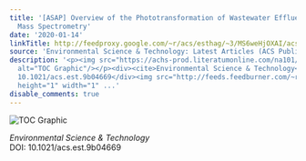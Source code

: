 ```yaml
---
title: '[ASAP] Overview of the Phototransformation of Wastewater Effluents by High-Resolution
  Mass Spectrometry'
date: '2020-01-14'
linkTitle: http://feedproxy.google.com/~r/acs/esthag/~3/MS6weHjOXAI/acs.est.9b04669
source: 'Environmental Science & Technology: Latest Articles (ACS Publications)'
description: '<p><img src="https://achs-prod.literatumonline.com/na101/home/literatum/publisher/achs/journals/content/esthag/0/esthag.ahead-of-print/acs.est.9b04669/20200114/images/medium/es9b04669_0005.gif"
  alt="TOC Graphic"/></p><div><cite>Environmental Science & Technology</cite></div><div>DOI:
  10.1021/acs.est.9b04669</div><img src="http://feeds.feedburner.com/~r/acs/esthag/~4/MS6weHjOXAI"
  height="1" width="1" ...'
disable_comments: true
---
```

<p><img src="https://achs-prod.literatumonline.com/na101/home/literatum/publisher/achs/journals/content/esthag/0/esthag.ahead-of-print/acs.est.9b04669/20200114/images/medium/es9b04669_0005.gif" alt="TOC Graphic"/></p><div><cite>Environmental Science & Technology</cite></div><div>DOI: 10.1021/acs.est.9b04669</div><img src="http://feeds.feedburner.com/~r/acs/esthag/~4/MS6weHjOXAI" height="1" width="1" ...